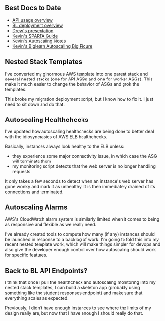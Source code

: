 ## Best Docs to Date
- [API usage overview](https://github.com/openstax/napkin-notes/blob/master/kevin/160921_biglearnApis/api_usage.md)
- [BL deployment overview](https://github.com/openstax/napkin-notes/blob/master/kevin/BiglearnArchitectureDeployment.pdf)
- [Drew's presentation](https://docs.google.com/presentation/d/1qoPqBLD4XqOsIfcM6aJH7IaDQRsxxuA6QBLy4GIZy7w/edit#slide=id.p)
- [Kevin's SPARFA Guide](https://github.com/openstax/sparfa-sandbox/blob/master/klb_sparfa_guide/sparfa_guide.pdf)
- [Kevin's Autoscaling Notes](https://docs.google.com/document/d/1bmn2xYBURE90fiZrdNG5CN28vEBCPJbKukDTbUqntZ4/edit)
- [Kevin's Biglearn Autoscaling Big Picure](https://docs.google.com/document/d/1JGcHIzmHDaDFlQvznzYgsWHuXBRis9qvtwF6pwaYVfQ/edit)

## Nested Stack Templates

I've converted my ginormous AWS template
into one parent stack
and several nested stacks
(one for API ASGs and one for worker ASGs).
This make it much easier
to change the behavior of ASGs
and grok the templates.

This broke my migration deployment script,
but I know how to fix it.
I just need to sit down and do that.

## Autoscaling Healthchecks

I've updated how autoscaling healthchecks are being done
to better deal with the idiosyncrasies of AWS ELB healthchecks.

Basically, instances always look healthy to the ELB unless:
* they experience some major connectivity issue, in which case the ASG will terminate them
* my monitoring script detects that the web server is no longer handling requests

It only takes a few seconds 
to detect when an instance's web server has gone wonky
and mark it as unhealthy.
It is then immediately drained of its connections
and terminated.

## Autoscaling Alarms

AWS's CloudWatch alarm system is similarly limited
when it comes to being as responsive and flexible
as we really need.

I've already created tools 
to compute how many (if any) instances
should be launched
in response to a backlog of work.
I'm going to fold this
into my recent nested template work,
which will make things simpler for devops
and also give the developer enough control
over how autoscaling should work for specific features.

## Back to BL API Endpoints?

I think that once I pull 
the healthcheck and autoscaling monitoring 
into my nested stack templates,
I can build a skeleton app
(probably using something like the student responses endpoint)
and make sure that everything scales as expected.

Previously, I didn't have enough instances
to see where the limits of my design really are,
but now that I have enough I should really do that.
